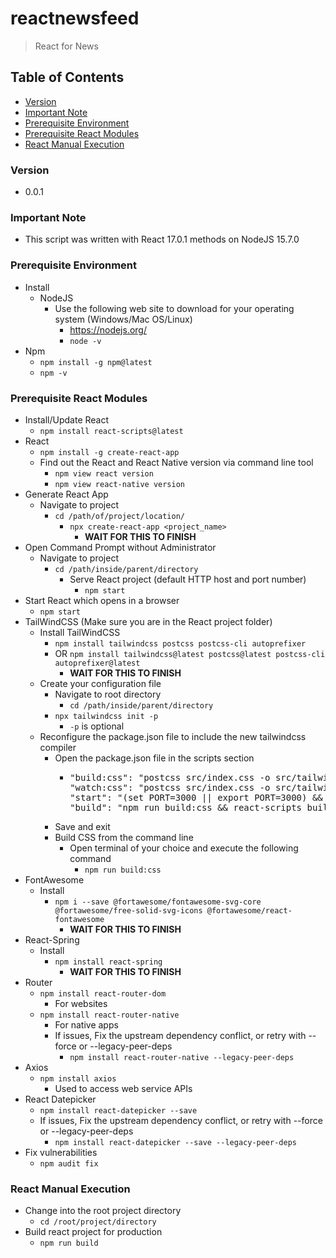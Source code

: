 # reactnewsfeed
> React for News

## Table of Contents
* [Version](#version)
* [Important Note](#important-note)
* [Prerequisite Environment](#prerequisite-environment)
* [Prerequisite React Modules](#prerequisite-react-modules)
* [React Manual Execution](#react-manual-execution)

### Version
* 0.0.1

### **Important Note**
* This script was written with React 17.0.1 methods on NodeJS 15.7.0

### Prerequisite Environment
* Install
  * NodeJS
    * Use the following web site to download for your operating system (Windows/Mac OS/Linux)
      * https://nodejs.org/
      * `node -v`
* Npm
  * `npm install -g npm@latest`
  * `npm -v`

### Prerequisite React Modules
* Install/Update React
  * `npm install react-scripts@latest`
* React
  * `npm install -g create-react-app`
  * Find out the React and React Native version via command line tool
    * `npm view react version`
    * `npm view react-native version`
* Generate React App
  * Navigate to project
    * `cd /path/of/project/location/`
      * `npx create-react-app <project_name>`
        * **WAIT FOR THIS TO FINISH**
* Open Command Prompt without Administrator
  * Navigate to project
    * `cd /path/inside/parent/directory`
      * Serve React project (default HTTP host and port number)
        * `npm start`
* Start React which opens in a browser
  * `npm start`
* TailWindCSS (Make sure you are in the React project folder)
  * Install TailWindCSS
    * `npm install tailwindcss postcss postcss-cli autoprefixer`
    * OR `npm install tailwindcss@latest postcss@latest postcss-cli autoprefixer@latest`
      * **WAIT FOR THIS TO FINISH**
  * Create your configuration file
    * Navigate to root directory
      * `cd /path/inside/parent/directory`
    * `npx tailwindcss init -p`
      * `-p` is optional
  * Reconfigure the package.json file to include the new tailwindcss compiler
    * Open the package.json file in the scripts section
      * <pre>
        "build:css": "postcss src/index.css -o src/tailwind.css",
        "watch:css": "postcss src/index.css -o src/tailwind.css -w",
        "start": "(set PORT=3000 || export PORT=3000) && npm run build:css && react-scripts start",
        "build": "npm run build:css && react-scripts build",
        </pre>
    * Save and exit
    * Build CSS from the command line
      * Open terminal of your choice and execute the following command
        * `npm run build:css`
* FontAwesome
  * Install
    * `npm i --save @fortawesome/fontawesome-svg-core @fortawesome/free-solid-svg-icons @fortawesome/react-fontawesome`
      * **WAIT FOR THIS TO FINISH**
* React-Spring
  * Install
    * `npm install react-spring`
      * **WAIT FOR THIS TO FINISH**
* Router
  * `npm install react-router-dom`
    * For websites
  * `npm install react-router-native`
    * For native apps
    * If issues, Fix the upstream dependency conflict, or retry with --force or --legacy-peer-deps
      * `npm install react-router-native --legacy-peer-deps`
* Axios
  * `npm install axios`
    * Used to access web service APIs
* React Datepicker
  * `npm install react-datepicker --save`
  * If issues, Fix the upstream dependency conflict, or retry with --force or --legacy-peer-deps
    * `npm install react-datepicker --save --legacy-peer-deps`
* Fix vulnerabilities
  * `npm audit fix`

### React Manual Execution
* Change into the root project directory
  * `cd /root/project/directory`
* Build react project for production
  * `npm run build`
